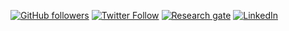 <!--
**cjabradshaw/cjabradshaw** is a ✨ _special_ ✨ repository because its `README.md` (this file) appears on your GitHub profile.

Here are some ideas to get you started:

- 🔭 I’m currently working on ...
- 🌱 I’m currently learning ...
- 👯 I’m looking to collaborate on ...
- 🤔 I’m looking for help with ...
- 💬 Ask me about ...
- 📫 How to reach me: ...
- 😄 Pronouns: ...
- ⚡ Fun fact: ...
-->

[![GitHub followers](https://img.shields.io/github/followers/cjabradshaw?label=Follow%20me&style=flat-square&logo=github&logoColor=white&colorB=4CAF50)](https://github.com/login?return_to=%2Fcjabradshaw)
[![Twitter Follow](https://img.shields.io/twitter/follow/conservbytes?label=%20%40conservbytes&style=flat-square&labelColor=2196F3&logo=twitter&logoColor=white&colorB=0D47A1)](https://twitter.com/conservbytes)
[![Research gate](https://img.shields.io/badge/-Research%20Gate-green.svg?style=flat-square&logo=researchgate&logoColor=white&colorB=616161&labelColor=00BFA5)](https://www.researchgate.net/profile/Corey-Bradshaw)
[![LinkedIn](https://img.shields.io/badge/LinkedIn-0077B5?style=for-the-badge&logo=linkedin&logoColor=white)](https://www.linkedin.com/in/cjabradshaw)
